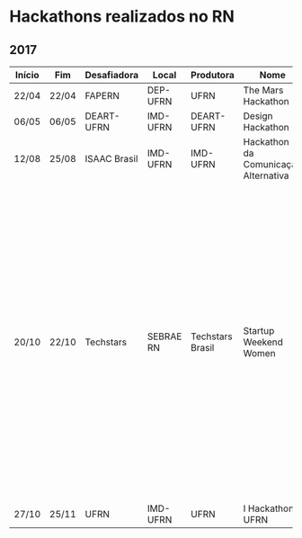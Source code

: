 # Hackathons realizados no RN
## 2017
| Início | Fim | Desafiadora | Local | Produtora | Nome | Links |
| ------ |---- | ----------- | ----- | --------- | ---- | ----- |
| 22/04 | 22/04 | FAPERN | DEP-UFRN | UFRN | The Mars Hackathon | [1](http://marshackathon.blogspot.com/), [2](http://www.crarn.org.br/novo/noticia_interna.php?id=944#sthash.DGHxAdad.dpbs), [3](http://www.meioambiente.ufrn.br/?p=40398) e [4](https://www.facebook.com/MarchaPelaCienciaNatal/posts/963645637104965)|
| 06/05 | 06/05 | DEART-UFRN | IMD-UFRN | DEART-UFRN | Design Hackathon | [1](https://sigaa.ufrn.br/sigaa/link/public/extensao/visualizacaoAcaoExtensao/91804511)|
| 12/08 | 25/08 | ISAAC Brasil | IMD-UFRN | IMD-UFRN | Hackathon da Comunicação Alternativa | [1](https://sigaa.ufrn.br/sigaa/link/public/extensao/visualizacaoAcaoExtensao/91805526) e [2](https://hongkong.imd.ufrn.br/filemanagerportal/source/2017/07/Regulamento-Hackathon-CBCA2017.pdf)|
| 20/10 | 22/10 | Techstars | SEBRAE RN | Techstars Brasil | Startup Weekend Women | [1](https://www.facebook.com/StartupWeekendNatal/photos/a.583039988450993/1458293860925597/), [2](https://www.facebook.com/events/109872973018122/), [3](https://www.sympla.com.br/startupweekend-natal-women__136298), [4](https://www.facebook.com/StartupWeekendNatal/photos/a.583039988450993/1507023312719318/), [5](https://www.facebook.com/StartupWeekendNatal/photos/a.583039988450993/1509555005799482/), [6](https://www.facebook.com/StartupWeekendNatal/photos/a.736845703070420/1511108658977450/), [7](https://www.facebook.com/StartupWeekendNatal/videos/1512036418884674/), [8](https://www.facebook.com/StartupWeekendNatal/photos/a.583039988450993/1516366845118298/), [9](https://www.facebook.com/StartupWeekendNatal/photos/a.583039988450993/1516361221785527/), [10](https://www.facebook.com/StartupWeekendNatal/photos/a.583039988450993/1516365755118407/), [11](https://www.facebook.com/StartupWeekendNatal/photos/a.583039988450993/1518651138223202/), [12](https://www.facebook.com/StartupWeekendNatal/photos/a.583039988450993/1518651988223117/), [13](https://www.facebook.com/StartupWeekendNatal/posts/1525854300836219), [14](https://www.facebook.com/StartupWeekendNatal/posts/1525859544169028), [15](https://www.facebook.com/StartupWeekendNatal/posts/1525863967501919), [16](https://www.facebook.com/StartupWeekendNatal/posts/1525867277501588), [17](https://www.facebook.com/StartupWeekendNatal/posts/1525873977500918), [18](https://www.sympla.com.br/encerramento-startupweekend-natal-women__205330), [19](https://www.facebook.com/StartupWeekendNatal/posts/1526615850760064), [20](https://www.facebook.com/StartupWeekendNatal/posts/1526622540759395), [21](https://www.facebook.com/StartupWeekendNatal/posts/1526717254083257), [22](https://www.facebook.com/StartupWeekendNatal/posts/1526720507416265), [23](https://www.facebook.com/StartupWeekendNatal/videos/1526908157397500/), [24](https://www.facebook.com/StartupWeekendNatal/videos/1526923534062629/), [25](https://www.facebook.com/StartupWeekendNatal/videos/1526982324056750/), [26](https://www.facebook.com/StartupWeekendNatal/videos/1526985587389757/), [27](https://www.facebook.com/StartupWeekendNatal/videos/1526987754056207/), [28](https://www.facebook.com/StartupWeekendNatal/posts/1529012647187051), [29](https://www.facebook.com/StartupWeekendNatal/posts/1529689117119404), [30](https://www.facebook.com/StartupWeekendNatal/posts/1529691747119141), [31](https://www.facebook.com/StartupWeekendNatal/photos/a.583039988450993/1529703930451256/) e [32](https://www.facebook.com/StartupWeekendNatal/photos/a.583039988450993/1529707973784185/)|
| 27/10 | 25/11 | UFRN | IMD-UFRN | UFRN | I Hackathon UFRN | [1](http://dados.gov.br/concurso/i-hackathon-ufrn), [2](http://arquivos.info.ufrn.br/arquivos/2017073180a42e45251907e50330cb2a0/Hackathon_UFRN_-_informaes_gerais.pdf), [3](https://portal.imd.ufrn.br/portal/noticias/5243/imd-ser%C3%A1-sede-da-primeira-maratona-de-programa%C3%A7%C3%A3o-da-ufrn-) e [4](http://arquivos.info.ufrn.br/arquivos/20171661156c3d4509984407b5caf71aa/EDITAL_HACKATHON_UFRN-atualizado231017.pdf)|
